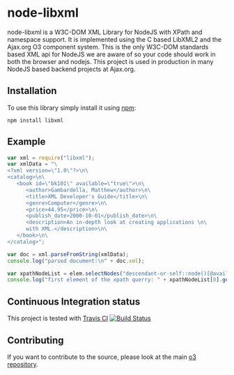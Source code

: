 node-libxml
===========

node-libxml is a W3C-DOM XML Library for NodeJS with XPath and namespace support. It is implemented using the C based LibXML2 and the Ajax.org O3 component system. This is the only W3C-DOM standards based XML api for NodeJS we are aware of so your code should work in both the browser and nodejs. This project is used in production in many NodeJS based backend projects at Ajax.org.

Installation
------------

To use this library simply install it using [npm](http://npmjs.org/):

    npm install libxml
    
Example
-------

```javascript
var xml = require("libxml");
var xmlData = "\
<?xml version=\"1.0\"?>\n\
<catalog>\n\
   <book id=\"bk101\" available=\"true\">\n\
      <author>Gambardella, Matthew</author>\n\
      <title>XML Developer's Guide</title>\n\
      <genre>Computer</genre>\n\
      <price>44.95</price>\n\
      <publish_date>2000-10-01</publish_date>\n\
      <description>An in-depth look at creating applications \n\
      with XML.</description>\n\
   </book>\n\
</catalog>";

var doc = xml.parseFromString(xmlData);
console.log("parsed document:\n" + doc.xml);

var xpathNodeList = elem.selectNodes("descendant-or-self::node()[@available='true']");
console.log("first element of the xpath querry: " + xpathNodeList[0].getAttribute("id"));
```

Continuous Integration status
-----------------------------

This project is tested with [Travis CI](http://travis-ci.org)
[![Build Status](https://secure.travis-ci.org/ajaxorg/node-libxml.png)](http://travis-ci.org/ajaxorg/node-libxml)

Contributing
------------

If you want to contribute to the source, please look at the main [o3 repository](http://github.com/ajaxorg/o3).

